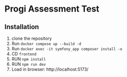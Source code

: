 # Progi Assessment Test

## Installation

1. clone the repository
2. Run `docker compose up --build -d`
3. Run `docker exec -it symfony_app composer install -o`
4. CD `frontend`
5. RUN `npm install`
6. RUN `npm run dev`
7. Load in browser: http://localhost:5173/

